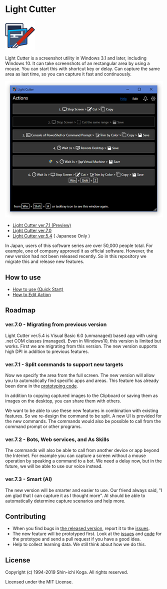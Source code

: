 # Light Cutter

![Light Cutter](HowToUse/images/LightCutter7.png) 

Light Cutter is a screenshot utility in Windows 3.1 and later, including Windows 10.
It can take screenshots of an rectangular area by using a mouse.
You can start this with shortcut key or delay.
Can capture the same area as last time, so you can capture it fast and continuously.

 ![Action Panel](HowToUse/images/ActionPanel71Dark.png)

 - [Light Cutter ver.7.1 (Preview)](https://github.com/surviveplus/Light-Cutter/releases)
 - [Light Cutter ver.7.0](https://github.com/surviveplus/Light-Cutter/releases/tag/ver.7.0.33.18)
 - [Light Cutter ver.5.4](
http://www.surviveplus.net/ja/archives/24
) ( Japanese Only )


In Japan, users of this software series are over 50,000 people total. For example, one of company approved it as official software.
However, the new version had not been released recently. So in this repository we migrate this and release new features.

## How to use 
- [How to use (Quick Start)](HowToUse/HowToUse.md)
- [How to Edit Action](HowToUse/HowToEditAction.md)

## Roadmap
### ver.7.0 - Migrating from previous version
Light Cutter ver.5.4 is Visual Basic 6.0 (unmanaged) based app with using .net COM classes (managed).
Even in Windows10, this version is limited but works.
First we are migrating from this version.
The new version supports high DPI in addition to previous features.

### ver.7.1 - Split commands to support new targets
Now we specify the area from the full screen.
The new version will allow you to automatically find specific apps and areas.
This feature has already been done in the [prototyping code](https://github.com/surviveplus/Light-Cutter/tree/master/prototype/InsiderCutterPrototype).

In addition to copying captured images to the Clipboard or saving them as images on the desktop, you can share them with others.

We want to be able to use these new features in combination with existing features. So we re-design the command to be split.
A new UI is provided for the new commands.
The commands would also be possible to call from the command prompt or other programs.

### ver.7.2 - Bots, Web services, and As Skills
The commands will also be able to call from another device or app beyond the Internet.
For example you can capture a screen without a mouse operation by speaking a command to a bot.
We need a delay now, but in the future, we will be able to use our voice instead.

### ver.7.3 - Smart (AI)
The new version will be smarter and easier to use.
Our friend always said, "I am glad that I can capture it as I thought more".
AI should be able to automatically determine capture scenarios and help more.


## Contributing
 - When you find bugs in [the released version](https://github.com/surviveplus/Light-Cutter/releases), report it to the [issues](https://github.com/surviveplus/Light-Cutter/issues).
 - The new feature will be prototyped first. 
 Look at the [issues](https://github.com/surviveplus/Light-Cutter/issues) and [code](https://github.com/surviveplus/Light-Cutter/tree/master/prototype) for the prototype and send a pull request if you have a good idea. 
 - Help to collect learning data. We still think about how we do this.

## License
Copyright (c) 1994-2019 Shin-ichi Koga. All rights reserved.

Licensed under the MIT License.